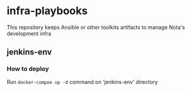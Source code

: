 # infra-playbooks
This repository keeps Ansible or other toolkits artifacts  to manage  Nota's development infra

## jenkins-env
### How to deploy 
Run `docker-compoe up -d` command on 'jenkins-env' directory